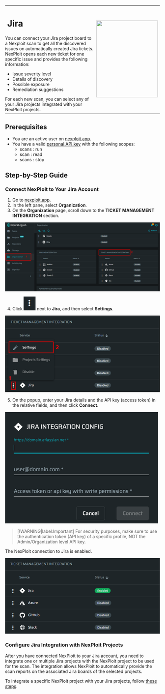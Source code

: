 <table id="integrations" >
  <tr>
    <td width="70%">
      <h1>Jira</h1>
    </td>
    <td width="30%" style="text-align:center" rowspan="3">
      <img src="guide/pipeline-integration/ticketing-systems/integrating-with-nexploit/media/jira/jira-integ-logo.png" width="200" height="250"></img>
    </td>
  </tr>
  <tr>
    <td style="text-align:left;vertical-align:text-top;padding:0px">
      You can connect your Jira project board to a Nexploit scan to get all the discovered issues on automatically created Jira tickets. NexPloit opens each new ticket for one specific issue and provides the following information:
      <ul>
        <li>Issue severity level</li>
        <li>Details of discovery</li>
        <li>Possible exposure</li>
        <li>Remediation suggestions </li>
      </ul>
      For each new scan, you can select any of your Jira projects integrated with your NexPloit projects.
    </td>
  </tr>
  <tr><td></td></tr>
</table>

## Prerequisites

* You are an active user on [nexploit.app](https://nexploit.app/). 
* You have a valid [personal API key](http://localhost:3000/#/guide/np-web-ui/advanced-set-up/managing-personal-account?id=managing-your-personal-api-keys-authentication-tokens) with the following scopes:
    - scans : run
    - scan : read
    - scans : stop

## Step-by-Step Guide
### Connect NexPloit to Your Jira Account

1. Go to [nexploit.app](https://nexploit.app).
2. In the left pane, select **Organization**. 
3. On the **Organization** page, scroll down to the **TICKET MANAGEMENT INTEGRATION** section.

  ![ticketing-management-integration](media/azure/ticketing-management-integration.png ':size=45%')

  
4. Click ![dots-button](media/azure/icon-button.png ':size=2%') next to **Jira**, and then select **Settings**.

  ![jira-settings](media/jira/jira-settings.png ':size=45%')

5. On the popup, enter your Jira details and the API key (access token) in the relative fields, and then click **Connect**.

  ![activate-jira](media/jira/activate-jira.png ':size=45%')

  > [!WARNING|label:Important]
For security purposes, make sure to use the authentication token (API key) of a specific profile, NOT the Admin/Organization level API key.

  The NexPloit connection to Jira is enabled.

  ![jira-enabled](media/jira/jira-enabled.png ':size=45%')

### Configure Jira Integration with NexPloit Projects
After you have connected NexPloit to your Jira account, you need to integrate one or multiple Jira projects with the NexPloit project to be used for the scan. The integration allows NexPloit to automatically provide the scan reports on the associated Jira boards of the selected projects. 

To integrate a specific NexPloit project with your Jira projects, follow [these steps](guide/pipeline-integration/ticketing-systems/adding-to-project/integrating-with-project.md).

